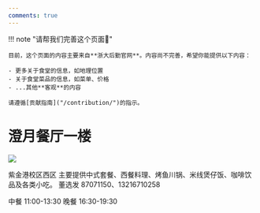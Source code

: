 ```yaml
---
comments: true
---
```


!!! note "请帮我们完善这个页面🙏"

    目前，这个页面的内容主要来自**浙大后勤官网**。内容尚不完善，希望你能提供以下内容：

    - 更多关于食堂的信息，如地理位置
    - 关于食堂菜品的信息，如菜单、价格
    - ...其他**客观**的内容

    请遵循[贡献指南]("/contribution/")的指示。

# 澄月餐厅一楼

 

![](https://zulg.zju.edu.cn/__local/6/A0/31/F0A6CA68D7618DF62AF2CABCF3A_D49D08E3_5FDA.png)

紫金港校区西区
主要提供中式套餐、西餐料理、烤鱼川锅、米线煲仔饭、咖啡饮品及各类小吃。
董选发
87071150、13216710258

中餐 11:00-13:30
晚餐 16:30-19:30
